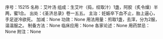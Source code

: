 序号：15215
名称：艾叶汤
组成：生艾叶（捣，绞取汁）1盏，阿胶（炙令燥）半两，蜜1合。
出处：《圣济总录》卷一五五。
主治：妊娠卒下血不止，胎上逼心，手足逆冷欲死。
加减：None
功效：None
用法用量：煎取1盏，去滓，分为2服，温温服之。
制备方法：None
临床应用：None
各家论述：None
用药禁忌：None
附注：None
